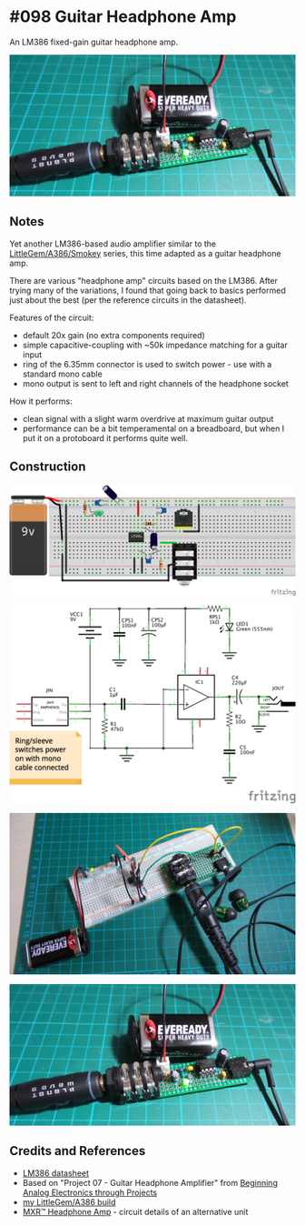 # #098 Guitar Headphone Amp

An LM386 fixed-gain guitar headphone amp.

![GuitarHeadphoneAmp_protoboard](./assets/GuitarHeadphoneAmp_protoboard.jpg?raw=true)

## Notes

Yet another LM386-based audio amplifier
similar to the [LittleGem/A386/Smokey](../LittleGem) series,
this time adapted as a guitar headphone amp.

There are various "headphone amp" circuits based on the LM386.
After trying many of the variations, I found that going back to basics performed just about the best
(per the reference circuits in the datasheet).

Features of the circuit:

* default 20x gain (no extra components required)
* simple capacitive-coupling with ~50k impedance matching for a guitar input
* ring of the 6.35mm connector is used to switch power - use with a standard mono cable
* mono output is sent to left and right channels of the headphone socket

How it performs:

* clean signal with a slight warm overdrive at maximum guitar output
* performance can be a bit temperamental on a breadboard, but when I put it on a protoboard it performs quite well.

## Construction

![Breadboard](./assets/GuitarHeadphoneAmp_bb.jpg?raw=true)

![The Schematic](./assets/GuitarHeadphoneAmp_schematic.jpg?raw=true)

![The Build](./assets/GuitarHeadphoneAmp_build.jpg?raw=true)

![GuitarHeadphoneAmp_protoboard](./assets/GuitarHeadphoneAmp_protoboard.jpg?raw=true)

## Credits and References

* [LM386 datasheet](https://www.futurlec.com/Linear/LM386N-3.shtml)
* Based on "Project 07 - Guitar Headphone Amplifier" from [Beginning Analog Electronics through Projects](../../../books/beginning-analog-electronics-through-projects/)
* [my LittleGem/A386 build](../LittleGem)
* [MXR™ Headphone Amp](http://www.generalguitargadgets.com/effects-projects/boosters/headphone-amp/) - circuit details of an alternative unit
